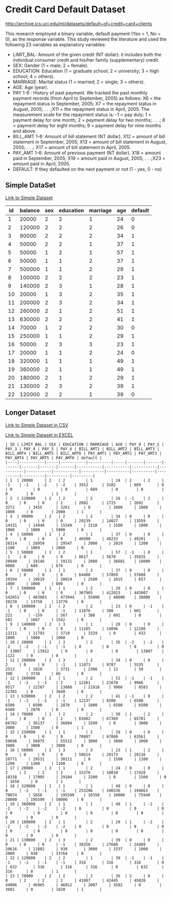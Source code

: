 # Credit Card Default Dataset

http://archive.ics.uci.edu/ml/datasets/default+of+credit+card+clients

This research employed a binary variable, default payment (Yes = 1, No = 0), as the response variable. This study reviewed the literature and used the following 23 variables as explanatory variables:

* LIMIT_BAL: Amount of the given credit (NT dollar): it includes both the individual consumer credit and his/her family (supplementary) credit.
* SEX: Gender (1 = male; 2 = female).
* EDUCATION: Education (1 = graduate school; 2 = university; 3 = high school; 4 = others).
* MARRIAGE: Marital status (1 = married; 2 = single; 3 = others).
* AGE: Age (year).
* PAY 1-6 : History of past payment. We tracked the past monthly payment records (from April to September, 2005) as follows: X6 = the repayment status in September, 2005; X7 = the repayment status in August, 2005; . . .;X11 = the repayment status in April, 2005. The measurement scale for the repayment status is: -1 = pay duly; 1 = payment delay for one month; 2 = payment delay for two months; . . .; 8 = payment delay for eight months; 9 = payment delay for nine months and above.
* BILL_AMT 1-6: Amount of bill statement (NT dollar). X12 = amount of bill statement in September, 2005; X13 = amount of bill statement in August, 2005; . . .; X17 = amount of bill statement in April, 2005.
* PAY_AMT 1-6: Amount of previous payment (NT dollar). X18 = amount paid in September, 2005; X19 = amount paid in August, 2005; . . .;X23 = amount paid in April, 2005.
* DEFAULT: If they defaulted on the next payment or not (1 - yes, 0 - no)

## Simple DataSet

[Link to Simple Dataset](./default-simple.csv)

| id | balance | sex | education | marriage | age | default |
|----|---------|-----|-----------|----------|-----|---------|
| 1  | 20000   | 2   | 2         | 1        | 24  | 0       |
| 2  | 120000  | 2   | 2         | 2        | 26  | 0       |
| 3  | 90000   | 2   | 2         | 2        | 34  | 1       |
| 4  | 50000   | 2   | 2         | 1        | 37  | 1       |
| 5  | 50000   | 1   | 2         | 1        | 57  | 1       |
| 6  | 50000   | 1   | 1         | 2        | 37  | 1       |
| 7  | 500000  | 1   | 1         | 2        | 29  | 1       |
| 8  | 100000  | 2   | 2         | 2        | 23  | 1       |
| 9  | 140000  | 2   | 3         | 1        | 28  | 1       |
| 10 | 20000   | 1   | 3         | 2        | 35  | 1       |
| 11 | 200000  | 2   | 3         | 2        | 34  | 1       |
| 12 | 260000  | 2   | 1         | 2        | 51  | 1       |
| 13 | 630000  | 2   | 2         | 2        | 41  | 1       |
| 14 | 70000   | 1   | 2         | 2        | 30  | 0       |
| 15 | 250000  | 1   | 1         | 2        | 29  | 1       |
| 16 | 50000   | 2   | 3         | 3        | 23  | 1       |
| 17 | 20000   | 1   | 1         | 2        | 24  | 0       |
| 18 | 320000  | 1   | 1         | 1        | 49  | 1       |
| 19 | 360000  | 2   | 1         | 1        | 49  | 1       |
| 20 | 180000  | 2   | 1         | 2        | 29  | 1       |
| 21 | 130000  | 2   | 3         | 2        | 39  | 1       |
| 22 | 120000  | 2   | 2         | 1        | 39  | 0       |

## Longer Dataset

[Link to Simple Dataset in CSV](./default.csv)

[Link to Simple Dataset in EXCEL](./default.xls)

```text
| ID | LIMIT_BAL | SEX | EDUCATION | MARRIAGE | AGE | PAY_0 | PAY_2 | PAY_3 | PAY_4 | PAY_5 | PAY_6 | BILL_AMT1 | BILL_AMT2 | BILL_AMT3 | BILL_AMT4 | BILL_AMT5 | BILL_AMT6 | PAY_AMT1 | PAY_AMT2 | PAY_AMT3 | PAY_AMT4 | PAY_AMT5 | PAY_AMT6 | default |
|----|-----------|-----|-----------|----------|-----|-------|-------|-------|-------|-------|-------|-----------|-----------|-----------|-----------|-----------|-----------|----------|----------|----------|----------|----------|----------|---------|
| 1  | 20000     | 2   | 2         | 1        | 24  | 2     | 2     | -1    | -1    | -2    | -2    | 3913      | 3102      | 689       | 0         | 0         | 0         | 0        | 689      | 0        | 0        | 0        | 0        | 1       |
| 2  | 120000    | 2   | 2         | 2        | 26  | -1    | 2     | 0     | 0     | 0     | 2     | 2682      | 1725      | 2682      | 3272      | 3455      | 3261      | 0        | 1000     | 1000     | 1000     | 0        | 2000     | 1       |
| 3  | 90000     | 2   | 2         | 2        | 34  | 0     | 0     | 0     | 0     | 0     | 0     | 29239     | 14027     | 13559     | 14331     | 14948     | 15549     | 1518     | 1500     | 1000     | 1000     | 1000     | 5000     | 0       |
| 4  | 50000     | 2   | 2         | 1        | 37  | 0     | 0     | 0     | 0     | 0     | 0     | 46990     | 48233     | 49291     | 28314     | 28959     | 29547     | 2000     | 2019     | 1200     | 1100     | 1069     | 1000     | 0       |
| 5  | 50000     | 1   | 2         | 1        | 57  | -1    | 0     | -1    | 0     | 0     | 0     | 8617      | 5670      | 35835     | 20940     | 19146     | 19131     | 2000     | 36681    | 10000    | 9000     | 689      | 679      | 0       |
| 6  | 50000     | 1   | 1         | 2        | 37  | 0     | 0     | 0     | 0     | 0     | 0     | 64400     | 57069     | 57608     | 19394     | 19619     | 20024     | 2500     | 1815     | 657      | 1000     | 1000     | 800      | 0       |
| 7  | 500000    | 1   | 1         | 2        | 29  | 0     | 0     | 0     | 0     | 0     | 0     | 367965    | 412023    | 445007    | 542653    | 483003    | 473944    | 55000    | 40000    | 38000    | 20239    | 13750    | 13770    | 0       |
| 8  | 100000    | 2   | 2         | 2        | 23  | 0     | -1    | -1    | 0     | 0     | -1    | 11876     | 380       | 601       | 221       | -159      | 567       | 380      | 601      | 0        | 581      | 1687     | 1542     | 0       |
| 9  | 140000    | 2   | 3         | 1        | 28  | 0     | 0     | 2     | 0     | 0     | 0     | 11285     | 14096     | 12108     | 12211     | 11793     | 3719      | 3329     | 0        | 432      | 1000     | 1000     | 1000     | 0       |
| 10 | 20000     | 1   | 3         | 2        | 35  | -2    | -2    | -2    | -2    | -1    | -1    | 0         | 0         | 0         | 0         | 13007     | 13912     | 0        | 0        | 0        | 13007    | 1122     | 0        | 0       |
| 11 | 200000    | 2   | 3         | 2        | 34  | 0     | 0     | 2     | 0     | 0     | -1    | 11073     | 9787      | 5535      | 2513      | 1828      | 3731      | 2306     | 12       | 50       | 300      | 3738     | 66       | 0       |
| 12 | 260000    | 2   | 1         | 2        | 51  | -1    | -1    | -1    | -1    | -1    | 2     | 12261     | 21670     | 9966      | 8517      | 22287     | 13668     | 21818    | 9966     | 8583     | 22301    | 0        | 3640     | 0       |
| 13 | 630000    | 2   | 2         | 2        | 41  | -1    | 0     | -1    | -1    | -1    | -1    | 12137     | 6500      | 6500      | 6500      | 6500      | 2870      | 1000     | 6500     | 6500     | 6500     | 2870     | 0        | 0       |
| 14 | 70000     | 1   | 2         | 2        | 30  | 1     | 2     | 2     | 0     | 0     | 2     | 65802     | 67369     | 65701     | 66782     | 36137     | 36894     | 3200     | 0        | 3000     | 3000     | 1500     | 0        | 1       |
| 15 | 250000    | 1   | 1         | 2        | 29  | 0     | 0     | 0     | 0     | 0     | 0     | 70887     | 67060     | 63561     | 59696     | 56875     | 55512     | 3000     | 3000     | 3000     | 3000     | 3000     | 3000     | 0       |
| 16 | 50000     | 2   | 3         | 3        | 23  | 1     | 2     | 0     | 0     | 0     | 0     | 50614     | 29173     | 28116     | 28771     | 29531     | 30211     | 0        | 1500     | 1100     | 1200     | 1300     | 1100     | 0       |
| 17 | 20000     | 1   | 1         | 2        | 24  | 0     | 0     | 2     | 2     | 2     | 2     | 15376     | 18010     | 17428     | 18338     | 17905     | 19104     | 3200     | 0        | 1500     | 0        | 1650     | 0        | 1       |
| 18 | 320000    | 1   | 1         | 1        | 49  | 0     | 0     | 0     | -1    | -1    | -1    | 253286    | 246536    | 194663    | 70074     | 5856      | 195599    | 10358    | 10000    | 75940    | 20000    | 195599   | 50000    | 0       |
| 19 | 360000    | 2   | 1         | 1        | 49  | 1     | -2    | -2    | -2    | -2    | -2    | 0         | 0         | 0         | 0         | 0         | 0         | 0        | 0        | 0        | 0        | 0        | 0        | 0       |
| 20 | 180000    | 2   | 1         | 2        | 29  | 1     | -2    | -2    | -2    | -2    | -2    | 0         | 0         | 0         | 0         | 0         | 0         | 0        | 0        | 0        | 0        | 0        | 0        | 0       |
| 21 | 130000    | 2   | 3         | 2        | 39  | 0     | 0     | 0     | 0     | 0     | -1    | 38358     | 27688     | 24489     | 20616     | 11802     | 930       | 3000     | 1537     | 1000     | 2000     | 930      | 33764    | 0       |
| 22 | 120000    | 2   | 2         | 1        | 39  | -1    | -1    | -1    | -1    | -1    | -1    | 316       | 316       | 316       | 0         | 632       | 316       | 316      | 316      | 0        | 632      | 316      | 0        | 1       |
| 23 | 70000     | 2   | 2         | 2        | 26  | 2     | 0     | 0     | 2     | 2     | 2     | 41087     | 42445     | 45020     | 44006     | 46905     | 46012     | 2007     | 3582     | 0        | 3601     | 0        | 1820     | 1       |
```

